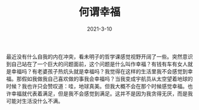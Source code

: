 ﻿---
layout: post
title: 何谓幸福
date: 2021-3-10
categories: blog
tags: []
description: 
---

最近没有什么自我的内在冲突，看未明子的哲学课感觉视野开阔了一些。突然意识到自己站在了一个巨大的问题面前，这个问题是什么叫作幸福？有钱有车有女人就是幸福吗？有老婆孩子热炕头就是幸福吗？我觉得在这样的生活里我不会感觉到幸福。那假如我做我自己喜欢做的事我会幸福吗？当我变成宇航员从太空望着地球的时候？我也许只会赞叹道：哇，地球真美。但我大概不会在那个时候感觉幸福。也许幸福就代表着满足，但是我不会感觉到满足。这并不是因为我贪得无厌，而是我可能对生活没什么不满。